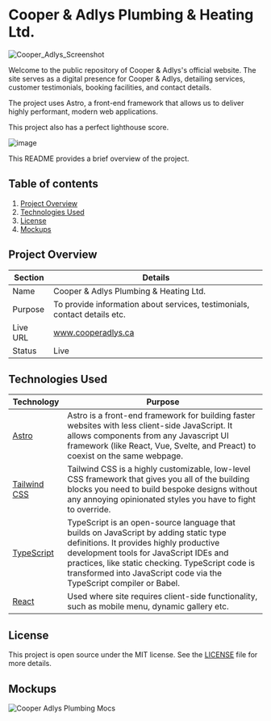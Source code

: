 # Cooper & Adlys Plumbing & Heating Ltd.
![Cooper_Adlys_Screenshot](https://github.com/bolg55/plumbing-site/assets/43022248/1daa4392-b602-4d65-bfe1-324590b54327)

Welcome to the public repository of Cooper & Adlys's official website. The site serves as a digital presence for Cooper & Adlys, detailing services, customer testimonials, booking facilities, and contact details.

The project uses Astro, a front-end framework that allows us to deliver highly performant, modern web applications.

This project also has a perfect lighthouse score.

![image](https://github.com/bolg55/plumbing-site/assets/43022248/1aa8db4d-ee5b-404e-85ef-01682a2fa3f0)


This README provides a brief overview of the project.

## Table of contents

1. [Project Overview](#project-overview)
2. [Technologies Used](#technologies-used)
3. [License](#license)
4. [Mockups](#mockups)

## Project Overview
|Section|Details|
|---|---|
|Name| Cooper & Adlys Plumbing & Heating Ltd.|
|Purpose| To provide information about services, testimonials, contact details etc.|
|Live URL| www.cooperadlys.ca|
|Status|Live|

## Technologies Used
|Technology|Purpose|
|---|---|
|[Astro](https://astro.build)|Astro is a front-end framework for building faster websites with less client-side JavaScript. It allows components from any Javascript UI framework (like React, Vue, Svelte, and Preact) to coexist on the same webpage.|
|[Tailwind CSS](https://tailwindcss.com)| Tailwind CSS is a highly customizable, low-level CSS framework that gives you all of the building blocks you need to build bespoke designs without any annoying opinionated styles you have to fight to override. |
|[TypeScript](https://www.typescriptlang.org/) | TypeScript is an open-source language that builds on JavaScript by adding static type definitions. It provides highly productive development tools for JavaScript IDEs and practices, like static checking. TypeScript code is transformed into JavaScript code via the TypeScript compiler or Babel.|
|[React](https://react.dev/)| Used where site requires client-side functionality, such as mobile menu, dynamic gallery etc.|

## License
This project is open source under the MIT license. See the [LICENSE](LICENSE) file for more details.

## Mockups
![Cooper   Adlys Plumbing Mocs](https://github.com/bolg55/plumbing-site/assets/43022248/0006f46c-63b2-4f80-a333-527016326140)
